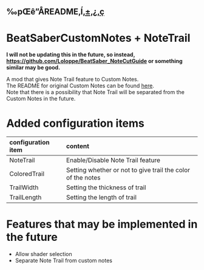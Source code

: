 ## ‰pŒê”ÅREADME‚Í[‚±‚¿‚ç](README.md)

# BeatSaberCustomNotes + NoteTrail

**I will not be updating this in the future, so instead, https://github.com/Loloppe/BeatSaber_NoteCutGuide or something similar may be good.**

A mod that gives Note Trail feature to Custom Notes.<br>
The README for original Custom Notes can be found [here](README_original). <BR>
Note that there is a possibility that Note Trail will be separated from the Custom Notes in the future.

# Added configuration items

|configuration item|content|
|:---|:---|
|NoteTrail|Enable/Disable Note Trail feature|
|ColoredTrail|Setting whether or not to give trail the color of the notes|
|TrailWidth|Setting the thickness of trail|
|TrailLength|Setting the length of trail|

# Features that may be implemented in the future

- Allow shader selection
- Separate Note Trail from custom notes
